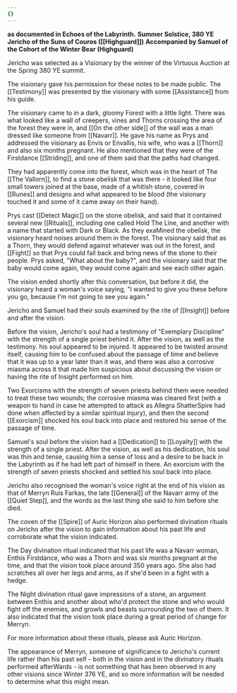 ```yaml
---
{}
---
```


**as documented in Echoes of the Labyrinth.**
**Summer Solstice, 380 YE**
**Jericho of the Suns of Couros ([[Highguard]])**
**Accompanied by Samuel of the Cohort of the Winter Bear (Highguard)**

Jericho was selected as a Visionary by the winner of the Virtuous Auction at the Spring 380 YE summit.

The visionary gave his permission for these notes to be made public. The [[Testimony]] was presented by the visionary with some [[Assistance]] from his guide.

The visionary came to in a dark, gloomy Forest with a little light. There was what looked like a wall of creepers, vines and Thorns crossing the area of the forest they were in, and [[On the other side]] of the wall was a man dressed like someone from [[Navarr]]. He gave his name as Prys and addressed the visionary as Envis or Envallis, his wife, who was a [[Thorn]] and also six months pregnant. He also mentioned that they were of the Firstdance [[Striding]], and one of them said that the paths had changed.

They had apparently come into the forest, which was in the heart of The [[The Vallorn]], to find a stone obelisk that was there - it looked like four small towers joined at the base, made of a whitish stone, covered in [[Runes]] and designs and what appeared to be blood (the visionary touched it and some of it came away on their hand).

Prys cast [[Detect Magic]] on the stone obelisk, and said that it contained several new [[Rituals]], including one called Hold The Line, and another with a name that started with Dark or Black. As they exaMined the obelisk, the visionary heard noises around them in the forest. The visionary said that as a Thorn, they would defend against whatever was out in the forest, and [[Fight]] so that Prys could fall back and bring news of the stone to their people. Prys asked, "What about the baby?", and the visionary said that the baby would come again, they would come again and see each other again.

The vision ended shortly after this conversation, but before it did, the visionary heard a woman's voice saying, "I wanted to give you these before you go, because I'm not going to see you again."

Jericho and Samuel had their souls examined by the rite of [[Insight]] before and after the vision.

Before the vision, Jericho's soul had a testimony of "Exemplary Discipline" with the strength of a single priest behind it. After the vision, as well as the testimony. his soul appeared to be injured. It appeared to be twisted around itself, causing him to be confused about the passage of time and believe that it was up to a year later than it was, and there was also a corrosive miasma across it that made him suspicious about discussing the vision or having the rite of Insight performed on him.

Two Exorcisms with the strength of seven priests behind them were needed to treat these two wounds; the corrosive miasma was cleared first (with a weapon to hand in case he attempted to attack as Allegra ShatterSpire had done when affected by a similar spiritual injury), and then the second [[Exorcism]] shocked his soul back into place and restored his sense of the passage of time.

Samuel's soul before the vision had a [[Dedication]] to [[Loyalty]] with the strength of a single priest. After the vision, as well as his dedication, his soul was thin and tense, causing him a sense of loss and a desire to be back in the Labyrinth as if he had left part of himself in there. An exorcism with the strength of seven priests shocked and settled his soul back into place.

Jericho also recognised the woman's voice right at the end of his vision as that of Merryn Ruis Farkas, the late [[General]] of the Navarr army of the [[Quiet Step]], and the words as the last thing she said to him before she died.

The coven of the [[Spire]] of Auric Horizon also performed divination rituals on Jericho after the vision to gain information about his past life and corroborate what the vision indicated.

The Day divination ritual indicated that his past life was a Navarr woman, Enthis Firstdance, who was a Thorn and was six months pregnant at the time, and that the vision took place around 350 years ago. She also had scratches all over her legs and arms, as if she'd been in a fight with a hedge.

The Night divination ritual gave impressions of a stone, an argument between Enthis and another about who'd protect the stone and who would fight off the enemies, and growls and beasts surrounding the two of them. It also indicated that the vision took place during a great period of change for Merryn.

For more information about these rituals, please ask Auric Horizon.

The appearance of Merryn, someone of significance to Jericho's current life rather than his past self - both in the vision and in the divinatory rituals performed afterWards - is not something that has been observed in any other visions since Winter 376 YE, and so more information will be needed to determine what this might mean.